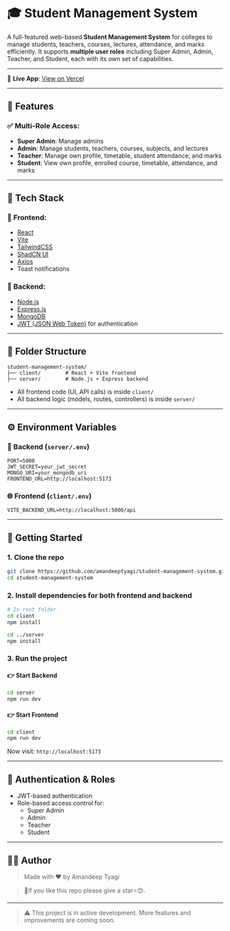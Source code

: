 # 🎓 Student Management System

A full-featured web-based **Student Management System** for colleges to manage students, teachers, courses, lectures, attendance, and marks efficiently. It supports **multiple user roles** including Super Admin, Admin, Teacher, and Student, each with its own set of capabilities.

---

🔗 **Live App**: [View on Vercel](https://sms100.vercel.app/)

---

## 🧾 Features

### ✅ Multi-Role Access:
- **Super Admin**: Manage admins
- **Admin**: Manage students, teachers, courses, subjects, and lectures
- **Teacher**: Manage own profile, timetable, student attendance, and marks
- **Student**: View own profile, enrolled course, timetable, attendance, and marks

---

## 🧰 Tech Stack

### 🔹 Frontend:
- [React](https://reactjs.org/)
- [Vite](https://vitejs.dev/)
- [TailwindCSS](https://tailwindcss.com/)
- [ShadCN UI](https://ui.shadcn.com/)
- [Axios](https://axios-http.com/)
- Toast notifications

### 🔹 Backend:
- [Node.js](https://nodejs.org/)
- [Express.js](https://expressjs.com/)
- [MongoDB](https://www.mongodb.com/)
- [JWT (JSON Web Token)](https://jwt.io/) for authentication

---

## 📁 Folder Structure

```
student-management-system/
├── client/        # React + Vite frontend
├── server/        # Node.js + Express backend
```

- All frontend code (UI, API calls) is inside `client/`
- All backend logic (models, routes, controllers) is inside `server/`

---

## ⚙️ Environment Variables

### 🔐 Backend (`server/.env`)
```env
PORT=5000
JWT_SECRET=your_jwt_secret
MONGO_URI=your_mongodb_uri
FRONTEND_URL=http://localhost:5173
```

### 🌐 Frontend (`client/.env`)
```env
VITE_BACKEND_URL=http://localhost:5000/api
```

---

## 🚀 Getting Started

### 1. Clone the repo
```bash
git clone https://github.com/amandeeptyagi/student-management-system.git
cd student-management-system
```

### 2. Install dependencies for both frontend and backend
```bash
# In root folder
cd client
npm install

cd ../server
npm install
```

### 3. Run the project

#### 👉 Start Backend
```bash
cd server
npm run dev
```

#### 👉 Start Frontend
```bash
cd client
npm run dev
```

Now visit: `http://localhost:5173`

---

## 🔐 Authentication & Roles

- JWT-based authentication
- Role-based access control for:
  - Super Admin
  - Admin
  - Teacher
  - Student

---

## 👨‍💻 Author

> Made with ❤️ by Amandeep Tyagi

>🙏If you like this repo please give a star⭐😊.  


---

> ⚠️ This project is in active development. More features and improvements are coming soon.
